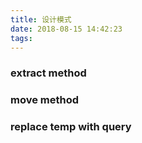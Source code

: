 ```yaml
---
title: 设计模式
date: 2018-08-15 14:42:23
tags:
---
```


### extract method
### move method
### replace temp with query